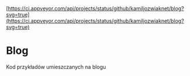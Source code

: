 [https://ci.appveyor.com/api/projects/status/github/kamiljozwiaknet/blog?svg=true](https://ci.appveyor.com/api/projects/status/github/kamiljozwiaknet/blog?svg=true)
# Blog
Kod przykładów umieszczanych na blogu


